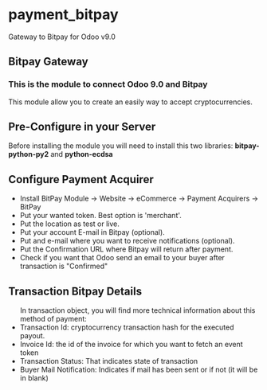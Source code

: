 # payment_bitpay
Gateway to Bitpay for Odoo v9.0
<html xmlns="http://www.w3.org/1999/html">
<body>

<section class="oe_container">
    <div class="oe_row oe_spaced">
        <h2 class="oe_slogan">Bitpay Gateway</h2>
        <h3 class="oe_slogan">This is the module to connect Odoo 9.0 and Bitpay</h3>
        <div class="oe_span6">
            <p class='oe_mt32'>
            This module allow you to create an easily way to accept cryptocurrencies.
            </p>
        </div>
    </div>
</section>

<section class="oe_container">
    <div class="oe_row oe_spaced">
        <h2 class="oe_slogan">Pre-Configure in your Server</h2>
        <div class="oe_span6">
            <p class='oe_mt32'>
            Before installing the module you will need to install this two libraries: <b>bitpay-python-py2</b> and <b>python-ecdsa</b>
            </p>
        </div>
    </div>
</section>

<section class="oe_container">
    <div class="oe_row oe_spaced">
        <h2 class="oe_slogan">Configure Payment Acquirer</h2>
        <div class="oe_span6">
            <p class='oe_mt32'>
                <ul>
                    <li>Install BitPay Module -> Website -> eCommerce -> Payment Acquirers -> BitPay</li>
                    <li>Put your wanted token. Best option is 'merchant'.</li>
                    <li>Put the location as test or live.</li>
                    <li>Put your account E-mail in Bitpay (optional).</li>
                    <li>Put and e-mail where you want to receive notifications (optional).</li>
                    <li>Put the Confirmation URL where Bitpay will return after payment.</li>
                    <li>Check if you want that Odoo send an email to your buyer after transaction is "Confirmed"</li>
                </ul>
            </p>
        </div>
    </div>
</section>

<section class="oe_container">
    <div class="oe_row oe_spaced">
        <h2 class="oe_slogan">Transaction Bitpay Details</h2>  
        <div class="oe_span6">
            <p class='oe_mt32'>
                <ul>
                    In transaction object, you will find more technical information about this method of payment:
                    <li>Transaction Id: cryptocurrency transaction hash for the executed payout.</li>
                    <li>Invoice Id: the id of the invoice for which you want to fetch an event token</li>
                    <li>Transaction Status: That indicates state of transaction</li>
                    <li>Buyer Mail Notification: Indicates if mail has been sent or if not (it will be in blank)</li>
                </ul>
            </p>
        </div>
    </div>
</section>
</body>
</html>
